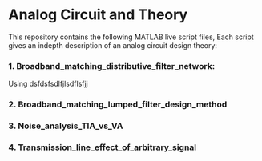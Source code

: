 # Analog Circuit and Theory

This repository contains the following MATLAB live script files, Each script gives an indepth description of an analog circuit design theory:

### 1. Broadband_matching_distributive_filter_network:
   Using dsfdsfsdlfjlsdflsfjj
### 2. Broadband_matching_lumped_filter_design_method
### 3. Noise_analysis_TIA_vs_VA 
### 4. Transmission_line_effect_of_arbitrary_signal
